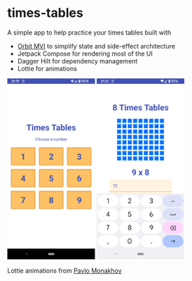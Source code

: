 # times-tables
A simple app to help practice your times tables built with

- [Orbit MVI](https://orbit-mvi.org/) to simplify state and side-effect architecture
- Jetpack Compose for rendering most of the UI
- Dagger Hilt for dependency management
- Lottie for animations 


<img src="docs/screenshot1.png" width="200">     <img src="docs/screenshot2.png" width="200">



Lottie animations from [Pavlo Monakhov](https://lottiefiles.com/pavlo)

